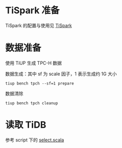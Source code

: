 # TiSpark 准备
TiSpark 的配置与使用见 [TiSpark](TiSpark.md)

# 数据准备
使用 TiUP 生成 TPC-H 数据

数据生成：其中 sf 为 scale 因子，1 表示生成约 1G 大小
```
tiup bench tpch --sf=1 prepare
```

数据清除
```
tiup bench tpch cleanup
```

# 读取 TiDB
参考 script 下的 [select.scala](../script/select.scala)